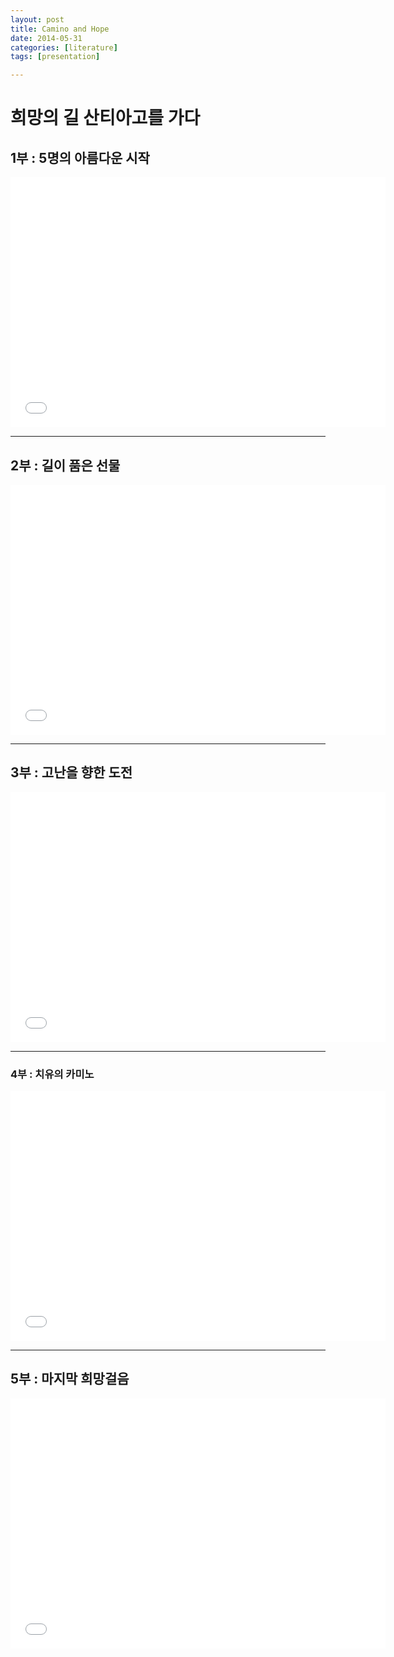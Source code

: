 ```yaml
---
layout: post
title: Camino and Hope
date: 2014-05-31
categories: [literature]
tags: [presentation]

---
```



# 희망의 길 산티아고를 가다

## 1부 : 5명의 아름다운 시작

<iframe width="600" height="400" src="//www.youtube.com/embed/0d8iguwP6KE" frameborder="0" allowfullscreen></iframe>

---

## 2부 : 길이 품은 선물

<iframe width="600" height="400" src="//www.youtube.com/embed/PhSu2BCeirk" frameborder="0" allowfullscreen></iframe>

---

## 3부 : 고난을 향한 도전

<iframe width="600" height="400" src="//www.youtube.com/embed/hiqTgQfHxLA" frameborder="0" allowfullscreen></iframe>

---

### 4부 : 치유의 카미노

<iframe width="600" height="400" src="//www.youtube.com/embed/2Y-Xc6cbCyc" frameborder="0" allowfullscreen></iframe>

---

## 5부 : 마지막 희망걸음

<iframe width="600" height="400" src="//www.youtube.com/embed/VGTnmBZtFQ4" frameborder="0" allowfullscreen></iframe>



